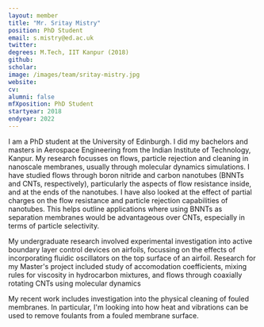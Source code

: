 ```yaml
---
layout: member
title: "Mr. Sritay Mistry"
position: PhD Student
email: s.mistry@ed.ac.uk
twitter: 
degrees: M.Tech, IIT Kanpur (2018)
github: 
scholar: 
image: /images/team/sritay-mistry.jpg
website: 
cv: 
alumni: false
mfXposition: PhD Student
startyear: 2018
endyear: 2022
---
```


I am a PhD student at the University of Edinburgh. I did my bachelors and masters in Aerospace Engineering from the Indian Institute of Technology, Kanpur. My research focusses on flows, particle rejection and cleaning in nanoscale membranes, usually through molecular dynamics simulations. I have studied flows through boron nitride and carbon nanotubes (BNNTs and CNTs, respectively), particularly the aspects of flow resistance inside, and at the ends of the nanotubes. I have also looked at the effect of partial charges on the flow resistance and particle rejection capabilities of nanotubes. This helps outline applications where using BNNTs as separation membranes would be advantageous over CNTs, especially in terms of particle selectivity.  

My undergraduate research involved experimental investigation into active boundary layer control devices on airfoils, focussing on the effects of incorporating fluidic oscillators on the top surface of an airfoil. Research for my Master's project included study of accomodation coefficients, mixing rules for viscosity in hydrocarbon mixtures, and flows through coaxially rotating CNTs using molecular dynamics

My recent work includes investigation into the physical cleaning of fouled membranes. In particular, I'm looking into how heat and vibrations can be used to remove foulants from a fouled membrane surface.
